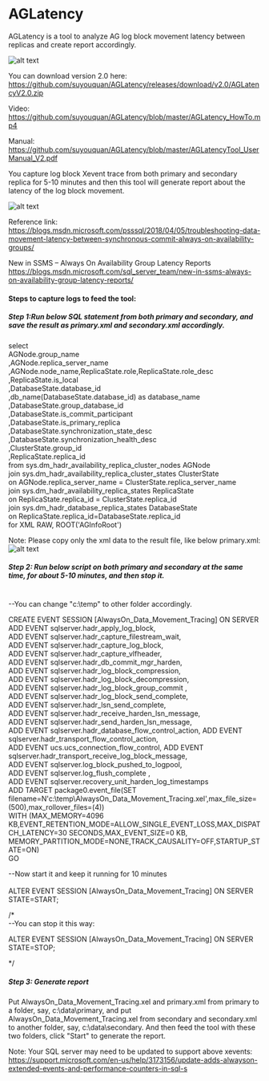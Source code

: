 # AGLatency

AGLatency is a tool to analyze AG log block movement latency between replicas and create report accordingly.

![alt text](https://github.com/suyouquan/AGLatency/blob/master/AGLatency.png)

You can download version 2.0 here:
https://github.com/suyouquan/AGLatency/releases/download/v2.0/AGLatencyV2.0.zip

Video:
https://github.com/suyouquan/AGLatency/blob/master/AGLatency_HowTo.mp4

Manual:  
https://github.com/suyouquan/AGLatency/blob/master/AGLatencyTool_UserManual_V2.pdf


You capture log block Xevent trace from both primary and secondary replica for 5-10 minutes and then this tool will 
generate report about the latency of the log block movement.

![alt text](https://github.com/suyouquan/AGLatency/blob/master/AGLatencyReport.png)



Reference link:<br>
https://blogs.msdn.microsoft.com/psssql/2018/04/05/troubleshooting-data-movement-latency-between-synchronous-commit-always-on-availability-groups/

New in SSMS – Always On Availability Group Latency Reports
https://blogs.msdn.microsoft.com/sql_server_team/new-in-ssms-always-on-availability-group-latency-reports/

#### Steps to capture logs to feed the tool:

##### Step 1:Run below SQL statement from both primary and secondary, and save the result as primary.xml and secondary.xml accordingly.
select   
AGNode.group_name  
,AGNode.replica_server_name  
,AGNode.node_name,ReplicaState.role,ReplicaState.role_desc  
,ReplicaState.is_local  
,DatabaseState.database_id  
,db_name(DatabaseState.database_id) as database_name  
,DatabaseState.group_database_id  
,DatabaseState.is_commit_participant  
,DatabaseState.is_primary_replica  
,DatabaseState.synchronization_state_desc  
,DatabaseState.synchronization_health_desc  
,ClusterState.group_id  
,ReplicaState.replica_id  
from sys.dm_hadr_availability_replica_cluster_nodes AGNode  
join sys.dm_hadr_availability_replica_cluster_states ClusterState   
on AGNode.replica_server_name = ClusterState.replica_server_name   
join sys.dm_hadr_availability_replica_states ReplicaState    
on ReplicaState.replica_id = ClusterState.replica_id   
join sys.dm_hadr_database_replica_states DatabaseState   
on ReplicaState.replica_id=DatabaseState.replica_id  
for XML  RAW, ROOT('AGInfoRoot')    

Note: Please copy only the xml data to the result file, like below primary.xml:  
![alt text](https://github.com/suyouquan/AGLatency/blob/master/primary.xml.png)


##### Step 2: Run below script on both primary and secondary at the same time, for about 5-10 minutes, and then stop it.
<br>--You can change "c:\temp\" to other folder accordingly.  

CREATE EVENT SESSION [AlwaysOn_Data_Movement_Tracing] ON SERVER   
ADD EVENT sqlserver.hadr_apply_log_block,  
ADD EVENT sqlserver.hadr_capture_filestream_wait,  
ADD EVENT sqlserver.hadr_capture_log_block,  
ADD EVENT sqlserver.hadr_capture_vlfheader,  
ADD EVENT sqlserver.hadr_db_commit_mgr_harden,  
ADD EVENT sqlserver.hadr_log_block_compression,  
ADD EVENT sqlserver.hadr_log_block_decompression,  
ADD EVENT sqlserver.hadr_log_block_group_commit ,  
ADD EVENT sqlserver.hadr_log_block_send_complete,  
ADD EVENT sqlserver.hadr_lsn_send_complete,  
ADD EVENT sqlserver.hadr_receive_harden_lsn_message,  
ADD EVENT sqlserver.hadr_send_harden_lsn_message,  
ADD EVENT sqlserver.hadr_database_flow_control_action,
ADD EVENT sqlserver.hadr_transport_flow_control_action,  
ADD EVENT ucs.ucs_connection_flow_control,
ADD EVENT sqlserver.hadr_transport_receive_log_block_message,  
ADD EVENT sqlserver.log_block_pushed_to_logpool,  
ADD EVENT sqlserver.log_flush_complete ,   
ADD EVENT sqlserver.recovery_unit_harden_log_timestamps   
ADD TARGET package0.event_file(SET filename=N'c:\temp\AlwaysOn_Data_Movement_Tracing.xel',max_file_size=(500),max_rollover_files=(4))  
WITH (MAX_MEMORY=4096 KB,EVENT_RETENTION_MODE=ALLOW_SINGLE_EVENT_LOSS,MAX_DISPATCH_LATENCY=30 SECONDS,MAX_EVENT_SIZE=0 KB,  
MEMORY_PARTITION_MODE=NONE,TRACK_CAUSALITY=OFF,STARTUP_STATE=ON)    
GO   

--Now start it and keep it running for 10 minutes <br>  
ALTER EVENT SESSION [AlwaysOn_Data_Movement_Tracing] ON SERVER STATE=START;   

/*  
--You can stop it this way:  

ALTER EVENT SESSION [AlwaysOn_Data_Movement_Tracing] ON SERVER STATE=STOP;   

*/   

##### Step 3: Generate report  
Put AlwaysOn_Data_Movement_Tracing.xel and primary.xml from primary to a folder, say, c:\data\primary, and put AlwaysOn_Data_Movement_Tracing.xel from secondary and secondary.xml to another folder, say, c:\data\secondary. And then feed the tool with these two folders, click "Start" to generate the report. 

Note:
Your SQL server may need to be updated to support above xevents:<br>
https://support.microsoft.com/en-us/help/3173156/update-adds-alwayson-extended-events-and-performance-counters-in-sql-s
